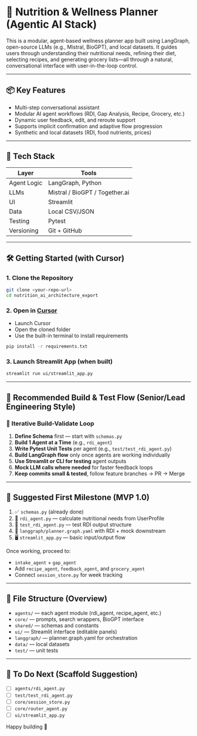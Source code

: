 # 🧠 Nutrition & Wellness Planner (Agentic AI Stack)

This is a modular, agent-based wellness planner app built using LangGraph, open-source LLMs (e.g., Mistral, BioGPT), and local datasets. It guides users through understanding their nutritional needs, refining their diet, selecting recipes, and generating grocery lists—all through a natural, conversational interface with user-in-the-loop control.

---

## 📦 Key Features

- Multi-step conversational assistant
- Modular AI agent workflows (RDI, Gap Analysis, Recipe, Grocery, etc.)
- Dynamic user feedback, edit, and reroute support
- Supports implicit confirmation and adaptive flow progression
- Synthetic and local datasets (RDI, food nutrients, prices)

---

## 🚀 Tech Stack

| Layer       | Tools |
|-------------|-------|
| Agent Logic | LangGraph, Python |
| LLMs        | Mistral / BioGPT / Together.ai |
| UI          | Streamlit |
| Data        | Local CSV/JSON |
| Testing     | Pytest |
| Versioning  | Git + GitHub |

---

## 🛠️ Getting Started (with Cursor)

### 1. Clone the Repository
```bash
git clone <your-repo-url>
cd nutrition_ai_architecture_export
```

### 2. Open in [Cursor](https://www.cursor.so/)
- Launch Cursor
- Open the cloned folder
- Use the built-in terminal to install requirements

```bash
pip install -r requirements.txt
```

### 3. Launch Streamlit App (when built)
```bash
streamlit run ui/streamlit_app.py
```

---

## 🧪 Recommended Build & Test Flow (Senior/Lead Engineering Style)

### 🔁 Iterative Build-Validate Loop

1. **Define Schema** first — start with `schemas.py`
2. **Build 1 Agent at a Time** (e.g., `rdi_agent`)
3. **Write Pytest Unit Tests** per agent (e.g., `test/test_rdi_agent.py`)
4. **Build LangGraph flow** only once agents are working individually
5. **Use Streamlit or CLI for testing** agent outputs
6. **Mock LLM calls where needed** for faster feedback loops
7. **Keep commits small & tested**, follow feature branches → PR → Merge

---

## 🧱 Suggested First Milestone (MVP 1.0)

1. ✅ `schemas.py` (already done)
2. 🧠 `rdi_agent.py` — calculate nutritional needs from UserProfile
3. 🧪 `test_rdi_agent.py` — test RDI output structure
4. 🔁 `langgraph/planner.graph.yaml` with RDI + mock downstream
5. 🖥️ `streamlit_app.py` — basic input/output flow

Once working, proceed to:
- `intake_agent` + `gap_agent`
- Add `recipe_agent`, `feedback_agent`, and `grocery_agent`
- Connect `session_store.py` for week tracking

---

## 📁 File Structure (Overview)

- `agents/` — each agent module (rdi_agent, recipe_agent, etc.)
- `core/` — prompts, search wrappers, BioGPT interface
- `shared/` — schemas and constants
- `ui/` — Streamlit interface (editable panels)
- `langgraph/` — planner.graph.yaml for orchestration
- `data/` — local datasets
- `test/` — unit tests

---

## 🧩 To Do Next (Scaffold Suggestion)

- [ ] `agents/rdi_agent.py`
- [ ] `test/test_rdi_agent.py`
- [ ] `core/session_store.py`
- [ ] `core/router_agent.py`
- [ ] `ui/streamlit_app.py`

Happy building 🚀
